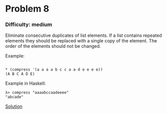 # Problem 8
### Difficulty: medium
Eliminate consecutive duplicates of list elements.
If a list contains repeated elements they should be replaced with a single copy of the element. The order of the elements should not be changed.

Example:

```

* (compress '(a a a a b c c a a d e e e e))
(A B C A D E)
```
Example in Haskell:

```
λ> compress "aaaabccaadeeee"
"abcade"
```
[Solution](https://wiki.haskell.org/99_questions/Solutions/8)
